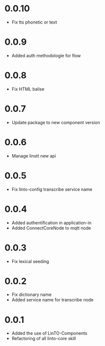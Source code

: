 # 0.0.10
- Fix tts phonetic or text

# 0.0.9
- Added auth methodologie for flow

# 0.0.8
- Fix HTML balise

# 0.0.7
- Update package to new component version

# 0.0.6
- Manage linstt new api

# 0.0.5
- Fix linto-config transcribe service name

# 0.0.4
- Added authentification in application-in
- Added ConnectCoreNode to mqtt node

# 0.0.3
- Fix lexical seeding

# 0.0.2
- Fix dictionary name
- Added service name for transcribe node

# 0.0.1
- Added the use of LinTO-Components
- Refactoring of all linto-core skill